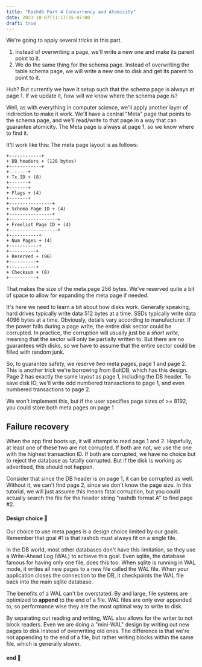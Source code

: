 ```yaml
---
title: "Rashdb Part 4 Concurrency and Atomicity"
date: 2023-10-07T11:17:55-07:00
draft: true
---
```


We're going to apply several tricks in this part.
1. Instead of overwriting a page, we'll write a new one and make its parent point to it.
1. We do the same thing for the schema page. Instead of overwriting the table schema page, we will write a new one to disk and get its parent to point to it.

Huh? But currently we have it setup such that the schema page is always at page 1. If we update it, how will we know where the schema page is?

Well, as with everything in computer science, we'll apply another layer of indirection to make it work. We'll have a central "Meta" page that points to the schema page, and we'll read/write to that page in a way that can guarantee atomicity. The Meta page is always at page 1, so we know where to find it.

It'll work like this: 
The meta page layout is as follows:
```
+------------+
+ DB headers + (128 bytes)
+------------+
+-------+
+ Tx ID + (8)
+-------+
+-------+
+ Flags + (4)
+-------+
+----------------+
+ Schema Page ID + (4)
+----------------+
+------------------+
+ Freelist Page ID + (4)
+------------------+
+-----------+
+ Num Pages + (4)
+-----------+
+----------+
+ Reserved + (96)
+----------+
+----------+
+ Checksum + (8)
+----------+

```
That makes the size of the meta page 256 bytes. We've reserved quite a bit of space to allow for expanding the meta page if needed.

It's here we need to learn a bit about how disks work. Generally speaking, hard drives typically write data 512 bytes at a time. SSDs typically write data 4096 bytes at a time. Obviously, details vary according to manufacturer.
If the power fails during a page write, the entire disk sector could be corrupted. In practice, the corruption will usually just be a *short write*, meaning that the sector will only be partially written to. But there are no guarantees with disks, so we have to assume that the entire sector could be filled with random junk.

So, to guarantee safety, we reserve *two* meta pages, page 1 and page 2. This is another trick we're borrowing from BoltDB, which has this design. Page 2 has exactly the same layout as page 1, including the DB header.
To save disk IO, we'll write odd numbered transactions to page 1, and even numbered transactions to page 2.

We won't implement this, but if the user specifies page sizes of >= 8192, you could store both meta pages on page 1

## Failure recovery
When the app first boots up, it will attempt to read page 1 and 2. Hopefully, at least one of these two are not corrupted. If both are not, we use the one with the highest transaction ID. If both are corrupted, we have no choice but to reject the database as fatally corrupted. But if the disk is working as advertised, this should not happen.

Consider that since the DB header is on page 1, it can be corrupted as well. Without it, we can't find page 2, since we don't know the page size. In this tutorial, we will just assume this means fatal corruption, but you could actually search the file for the header string "rashdb format A" to find page #2.



#### Design choice 🤔

Our choice to use meta pages is a design choice limited by our goals. Remember that goal #1 is that rashdb must always fit on a single file.

In the DB world, most other databases don't have this limitation, so they use a Write-Ahead Log (WAL) to achieve this goal. Even sqlite, the database famous for having only one file, does this too. When sqlite is running in WAL mode, it writes all new pages to a new file called the WAL file. When your application closes the connection to the DB, it checkpoints the WAL file back into the main sqlite database.

The benefits of a WAL can't be overstated. By and large, file systems are optimized to **append** to the end of a file. WAL files are only ever appended to, so performance wise they are the most optimal way to write to disk.

By separating out reading and writing, WAL also allows for the writer to not block readers. Even we are doing a "mini-WAL" design by writing out new pages to disk instead of overwriting old ones. The difference is that we're not appending to the end of a file, but rather writing blocks within the same file, which is generally slower.

#### end 🤔

